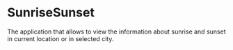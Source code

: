 # SunriseSunset
The application that allows to view the information about sunrise and sunset in current location or in selected city.
